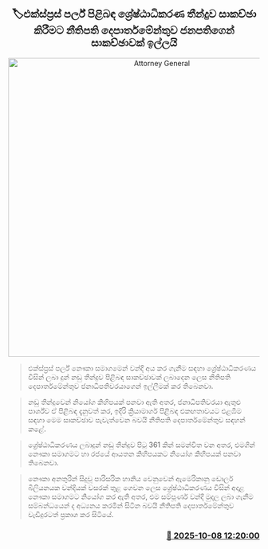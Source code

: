 <p align='center'><b><h2 align='center' title='Attorney General's Department requests a discussion with the President to discuss the Supreme Court's ruling on Express Pearl'>🏷එක්ස්ප්‍රස් පර්ල් පිළිබඳ ශ්‍රේෂ්ඨාධිකරණ තීන්දුව සාකච්ඡා කිරීමට නීතිපති දෙපාර්තමේන්තුව ජනපතිගෙන් සාකච්ඡාවක් ඉල්ලයි</h2></b></p>
<p align='center'><img src='https://helakuru.sgp1.cdn.digitaloceanspaces.com/esana/images/lib/express-pearl.jpg' width='600' alt='Attorney General's Department requests a discussion with the President to discuss the Supreme Court's ruling on Express Pearl'></p>

> එක්ස්ප්‍රස් පර්ල් නෞකා සමාගමෙන් වන්දි අය කර ගැනීම සඳහා ශ්‍රේෂ්ඨාධිකරණය විසින් ලබා දුන් නඩු තීන්දුව පිළිබඳ සාකච්ඡාවක් ලබාදෙන ලෙස නීතිපති දෙපාර්තමේන්තුව ජනාධිපතිවරයාගෙන් ඉල්ලීමක් කර තිබෙනවා.

> නඩු තීන්දුවෙන් නියෝග කිහිපයක් පනවා ඇති අතර, ජනාධිපතිවරයා ඇතුළු පාර්ශ්ව ඒ පිළිබඳ දැනුවත් කර, ඉදිරි ක්‍රියාමාර්ග පිළිබඳ එකඟතාවයට එළඹීම සඳහා මෙම සාකච්ඡාව පැවැත්වෙන බවයි නීතිපති දෙපාර්තමේන්තුව සඳහන් කළේ.

> ශ්‍රේෂ්ඨාධිකරණය ලබාදුන් නඩු තීන්දුව පිටු 361 කින් සමන්විත වන අතර, එමගින් නෞකා සමාගමට හා රජයේ ආයතන කිහිපයකට නියෝග කිහිපයක් පනවා තිබෙනවා.

> නෞකා අනතුරින් සිදුවූ පාරිසරික හානිය වෙනුවෙන් ඇමෙරිකානු ඩොලර් බිලියනයක වන්දියක් වසරක් තුළ ගෙවන ලෙස ශ්‍රේෂ්ඨාධිකරණය විසින් අදාළ නෞකා සමාගමට නියෝග කර ඇති අතර, එම සම්පූර්ණ වන්දි මුදල ලබා ගැනීම සම්බන්ධයෙන් ද අධ්‍යනය කරමින් සිටින බවයි නීතිපති දෙපාර්තමේන්තුව වැඩිදුරටත් ප්‍රකාශ කර සිටියේ.



<h3 align='right'><a href='https://www.helakuru.lk/esana/p/114295/'>📅 2025-10-08 12:20:00</a></h3>
